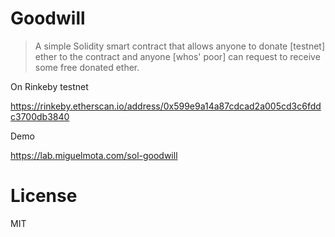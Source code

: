 # Goodwill

> A simple Solidity smart contract that allows anyone to donate [testnet] ether to the contract and anyone [whos' poor] can request to receive some free donated ether.

On Rinkeby testnet

https://rinkeby.etherscan.io/address/0x599e9a14a87cdcad2a005cd3c6fddc3700db3840

Demo

https://lab.miguelmota.com/sol-goodwill

# License

MIT
